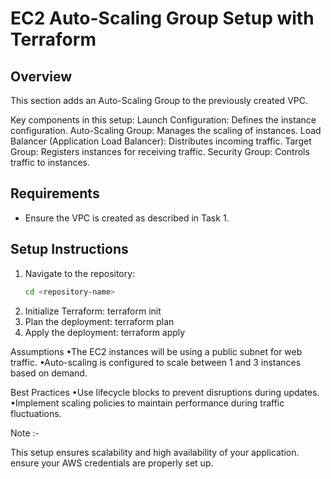 # EC2 Auto-Scaling Group Setup with Terraform

## Overview
This section adds an Auto-Scaling Group to the previously created VPC.

Key components in this setup:
Launch Configuration: Defines the instance configuration.
Auto-Scaling Group: Manages the scaling of instances.
Load Balancer (Application Load Balancer): Distributes incoming traffic.
Target Group: Registers instances for receiving traffic.
Security Group: Controls traffic to instances.

## Requirements
- Ensure the VPC is created as described in Task 1.

## Setup Instructions

1. Navigate to the repository:
   ```bash
   cd <repository-name>

2. Initialize Terraform:
terraform init
3.	Plan the deployment:
terraform plan
4.	Apply the deployment:
terraform apply

Assumptions
•The EC2 instances will be using a public subnet for web traffic.
•Auto-scaling is configured to scale between 1 and 3 instances based on demand.

Best Practices
•Use lifecycle blocks to prevent disruptions during updates.
•Implement scaling policies to maintain performance during traffic fluctuations.

Note :-

This setup ensures scalability and high availability of your application.
ensure your AWS credentials are properly set up. 